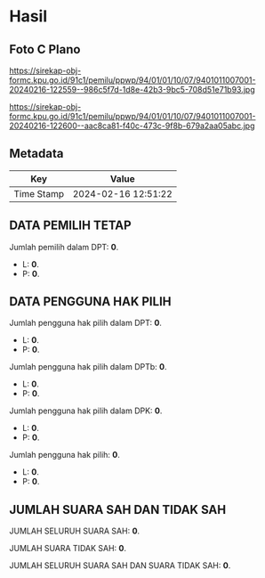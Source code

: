 # Hasil

## Foto C Plano

https://sirekap-obj-formc.kpu.go.id/91c1/pemilu/ppwp/94/01/01/10/07/9401011007001-20240216-122559--986c5f7d-1d8e-42b3-9bc5-708d51e71b93.jpg

https://sirekap-obj-formc.kpu.go.id/91c1/pemilu/ppwp/94/01/01/10/07/9401011007001-20240216-122600--aac8ca81-f40c-473c-9f8b-679a2aa05abc.jpg


## Metadata

| Key        | Value               |
| ---------- | ------------------- |
| Time Stamp | 2024-02-16 12:51:22 |


## DATA PEMILIH TETAP

Jumlah pemilih dalam DPT: **0**.
 * L: **0**.
 * P: **0**.

## DATA PENGGUNA HAK PILIH

Jumlah pengguna hak pilih dalam DPT: **0**.
 * L: **0**.
 * P: **0**.

Jumlah pengguna hak pilih dalam DPTb: **0**.
 * L: **0**.
 * P: **0**.

Jumlah pengguna hak pilih dalam DPK: **0**.
 * L: **0**.
 * P: **0**.

Jumlah pengguna hak pilih: **0**.
 * L: **0**.
 * P: **0**.

## JUMLAH SUARA SAH DAN TIDAK SAH

JUMLAH SELURUH SUARA SAH: **0**.

JUMLAH SUARA TIDAK SAH: **0**.

JUMLAH SELURUH SUARA SAH DAN SUARA TIDAK SAH: **0**.


